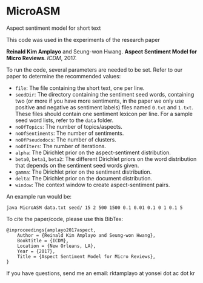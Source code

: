 # MicroASM
Aspect sentiment model for short text

This code was used in the experiments of the research paper

**Reinald Kim Amplayo** and Seung-won Hwang. **Aspect Sentiment Model for Micro Reviews**. _ICDM_, 2017.

To run the code, several parameters are needed to be set. Refer to our paper to determine the recommended values:
- `file`: The file containing the short text, one per line.
- `seedDir`: The directory containing the sentiment seed words, containing two (or more if you have more sentiments, in the paper we only use positive and negative as sentiment labels) files named `0.txt` and `1.txt`. These files should contain one sentiment lexicon per line. For a sample seed word lists, refer to the `data` folder.
- `noOfTopics`: The number of topics/aspects.
- `noOfSentiments`: The number of sentiments.
- `noOfPseudodocs`: The number of clusters.
- `noOfIters`: The number of iterations.
- `alpha`: The Dirichlet prior on the aspect-sentiment distribution.
- `beta0`, `beta1`, `beta2`: The different Dirichlet priors on the word distribution that depends on the sentiment seed words given.
- `gamma`: The Dirichlet prior on the sentiment distribution.
- `delta`: The Dirichlet prior on the document distribution.
- `window`: The context window to create aspect-sentiment pairs.

An example run would be:

`java MicroASM data.txt seed/ 15 2 500 1500 0.1 0.01 0.1 0 1 0.1 5`

To cite the paper/code, please use this BibTex:

```
@inproceedings{amplayo2017aspect,
	Author = {Reinald Kim Amplayo and Seung-won Hwang},
	Booktitle = {ICDM},
	Location = {New Orleans, LA},
	Year = {2017},
	Title = {Aspect Sentiment Model for Micro Reviews},
}
```

If you have questions, send me an email: rktamplayo at yonsei dot ac dot kr
